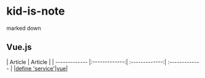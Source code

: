 # kid-is-note
marked down

## Vue.js
| Article | Article | 
| ------------- |:-------------:| :-------------:| :-------------  |
|[define 'service'](https://github.com/Activekid/Kid-is-note/issues/1)|[vue](vue)|

